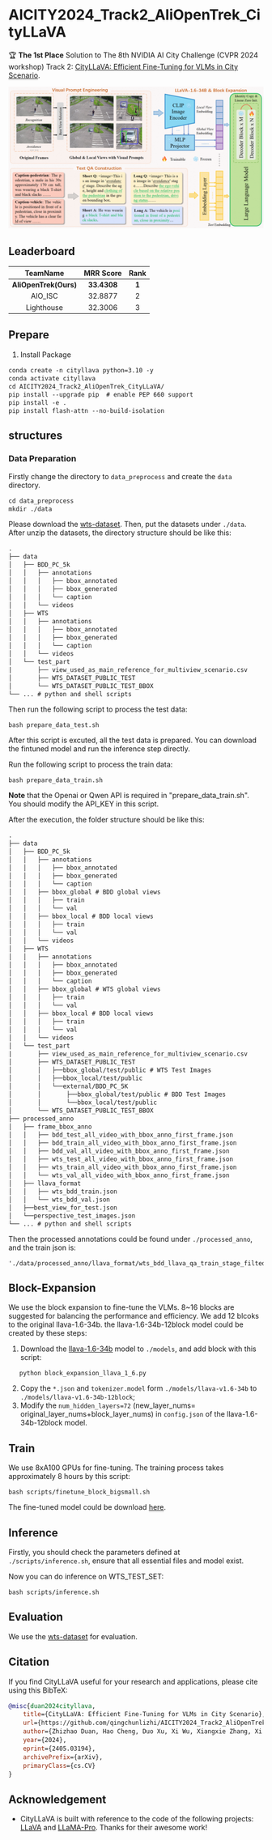 # AICITY2024_Track2_AliOpenTrek_CityLLaVA

🏆 **The 1st Place** Solution to The 8th NVIDIA AI City Challenge (CVPR 2024 workshop) Track 2: [CityLLaVA: Efficient Fine-Tuning for VLMs in City Scenario](https://arxiv.org/abs/2405.03194).

![1713757322703](image/README/1713757322703.png)

## Leaderboard

|     **TeamName**     | **MRR Score** | **Rank** |
| :-------------------------: | :-----------------: | :------------: |
| **AliOpenTrek(Ours)** |  **33.4308**  |  **1**  |
|           AIO_ISC           |       32.8877       |       2       |
|         Lighthouse         |       32.3006       |       3       |

## Prepare

1. Install Package

```Shell
conda create -n cityllava python=3.10 -y
conda activate cityllava
cd AICITY2024_Track2_AliOpenTrek_CityLLaVA/
pip install --upgrade pip  # enable PEP 660 support
pip install -e .
pip install flash-attn --no-build-isolation
```

## structures

### Data Preparation

Firstly change the directory to `data_preprocess` and create the `data` directory.

```
cd data_preprocess
mkdir ./data
```

Please download the [wts-dataset](https://github.com/woven-visionai/wts-dataset). Then, put the datasets under `./data`. After unzip the datasets, the directory structure should be like this:

```
.
├── data
│   ├── BDD_PC_5k
│   │   ├── annotations
│   │   │   ├── bbox_annotated
│   │   │   ├── bbox_generated
│   │   │   └── caption
│   │   └── videos
│   ├── WTS
│   │   ├── annotations
│   │   │   ├── bbox_annotated
│   │   │   ├── bbox_generated
│   │   │   └── caption
│   │   └── videos
│   └── test_part
|       ├── view_used_as_main_reference_for_multiview_scenario.csv
│       ├── WTS_DATASET_PUBLIC_TEST
│       └── WTS_DATASET_PUBLIC_TEST_BBOX
└── ... # python and shell scripts
```

Then run the following script to process the test data:

```
bash prepare_data_test.sh
```
After this script is excuted, all the test data is prepared. You can download the fintuned model and run the inference step directly.

Run the following script to process the train data:

```
bash prepare_data_train.sh
```
<b>Note</b> that the Openai or Qwen API is required in "prepare_data_train.sh". You should modify the API_KEY in this script.

After the execution, the folder structure should be like this:

```
.
├── data
│   ├── BDD_PC_5k
│   │   ├── annotations
│   │   │   ├── bbox_annotated
│   │   │   ├── bbox_generated
│   │   │   └── caption
│   │   ├── bbox_global # BDD global views
│   │   │   ├── train
│   │   │   └── val
│   │   ├── bbox_local # BDD local views
│   │   │   ├── train
│   │   │   └── val
│   │   └── videos
│   ├── WTS
│   │   ├── annotations
│   │   │   ├── bbox_annotated
│   │   │   ├── bbox_generated
│   │   │   └── caption
│   │   ├── bbox_global # WTS global views
│   │   │   ├── train
│   │   │   └── val
│   │   ├── bbox_local # BDD local views
│   │   │   ├── train
│   │   │   └── val
│   │   └── videos
│   └── test_part
|       ├── view_used_as_main_reference_for_multiview_scenario.csv
│       ├── WTS_DATASET_PUBLIC_TEST
│       │   ├──bbox_global/test/public # WTS Test Images
│       │   ├──bbox_local/test/public
│       │   └──external/BDD_PC_5K
│       │       ├──bbox_global/test/public # BDD Test Images
│       │       └──bbox_local/test/public
│       └── WTS_DATASET_PUBLIC_TEST_BBOX
├── processed_anno
│   ├── frame_bbox_anno
│   │   ├── bdd_test_all_video_with_bbox_anno_first_frame.json
│   │   ├── bdd_train_all_video_with_bbox_anno_first_frame.json
│   │   ├── bdd_val_all_video_with_bbox_anno_first_frame.json
│   │   ├── wts_test_all_video_with_bbox_anno_first_frame.json
│   │   ├── wts_train_all_video_with_bbox_anno_first_frame.json
│   │   └── wts_val_all_video_with_bbox_anno_first_frame.json
│   ├── llava_format
│   │   ├── wts_bdd_train.json
│   │   └── wts_bdd_val.json
│   ├──best_view_for_test.json
│   └──perspective_test_images.json
└── ... # python and shell scripts
```

Then the processed annotations could be found under `./processed_anno`, and the train json is:

```
'./data/processed_anno/llava_format/wts_bdd_llava_qa_train_stage_filted_checked.json'
```

## Block-Expansion

We use the block expansion to fine-tune the VLMs. 8~16 blocks are suggested for balancing the  performance and efficiency. We add 12 blcoks to the original llava-1.6-34b. the llava-1.6-34b-12block model could be created by these steps:

1. Download the [llava-1.6-34b](https://huggingface.co/liuhaotian/llava-v1.6-34b) model to `./models`, and add block with this script:

```
   python block_expansion_llava_1_6.py
```

2. Copy the `*.json` and `tokenizer.model` form `./models/llava-v1.6-34b` to `./models/llava-v1.6-34b-12block`;
3. Modify the `num_hidden_layers=72` (new_layer_nums= original_layer_nums+block_layer_nums) in `config.json` of the llava-1.6-34b-12block model.

## Train

We use 8xA100 GPUs for fine-tuning. The training process takes approximately 8 hours by this script:

```
bash scripts/finetune_block_bigsmall.sh
```

The fine-tuned model could be download [here](https://modelscope.cn/models/AliOpenTrek/CityLLaVA).

## Inference

Firstly, you should check the parameters defined at `./scripts/inference.sh`, ensure that all essential files and model exist.

Now you can do inference on WTS_TEST_SET:

```
bash scripts/inference.sh
```

## Evaluation

We use the [wts-dataset](https://github.com/woven-visionai/wts-dataset) for evaluation.

## Citation

If you find CityLLaVA useful for your research and applications, please cite using this BibTeX:

```bibtex
@misc{duan2024cityllava,
    title={CityLLaVA: Efficient Fine-Tuning for VLMs in City Scenario},
    url={https://github.com/qingchunlizhi/AICITY2024_Track2_AliOpenTrek_CityLLaVA},
    author={Zhizhao Duan, Hao Cheng, Duo Xu, Xi Wu, Xiangxie Zhang, Xi Ye, and Zhen Xie},
    year={2024},
    eprint={2405.03194},
    archivePrefix={arXiv},
    primaryClass={cs.CV}
}
```

## Acknowledgement

- CityLLaVA is built with reference to the code of the following projects: [LLaVA](https://github.com/haotian-liu/LLaVA) and [LLaMA-Pro](https://github.com/TencentARC/LLaMA-Pro.git). Thanks for their awesome work!
